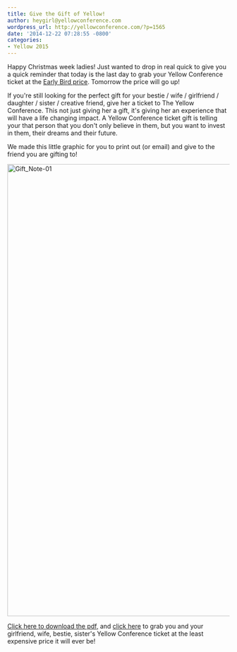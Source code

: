 ```yaml
---
title: Give the Gift of Yellow!
author: heygirl@yellowconference.com
wordpress_url: http://yellowconference.com/?p=1565
date: '2014-12-22 07:28:55 -0800'
categories:
- Yellow 2015
---
```

<p>Happy Christmas week ladies! Just wanted to drop in real quick to give you a quick reminder that today is the last day to grab your Yellow Conference ticket at the <a href="https://ti.to/yellowconference/yellow-conference-2015" target="_blank">Early Bird price</a>. Tomorrow the price will go up!</p>
<p>If you're still looking for the perfect gift for your bestie / wife / girlfriend / daughter / sister / creative friend, give her a ticket to The Yellow Conference. This not just giving her a gift, it's giving her&nbsp;an experience that will have a life changing impact. A Yellow Conference ticket gift is telling your that person that you don't only believe in them, but you want to invest in them, their dreams and their future.</p>
<p>We made this little graphic for you to print out (or email) and give to the friend you are gifting to!</p>
<p><a href="http://yellowconference.com/wp-content/uploads/2014/12/Gift_Note-01.jpg"><img class="alignright size-large wp-image-1566" src="http://yellowconference.com/wp-content/uploads/2014/12/Gift_Note-01-791x1024.jpg" alt="Gift_Note-01" width="791" height="1024" /></a></p>
<p><a href="http://yellowconference.com/wp-content/uploads/2014/12/Gift_Note.pdf" target="_blank">Click here to download the pdf,</a> and <a href="https://ti.to/yellowconference/yellow-conference-2015" target="_blank">click here</a> to grab you and your girlfriend, wife, bestie, sister's Yellow Conference ticket at the least expensive price it will ever be!</p>
